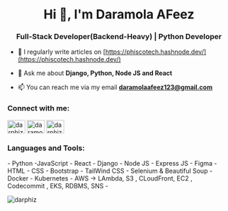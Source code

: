 <h1 align="center">Hi 👋, I'm Daramola AFeez</h1>
<h3 align="center">Full-Stack Developer(Backend-Heavy) | Python Developer</h3>


- 📝 I regularly write articles on [https://phiscotech.hashnode.dev/](https://phiscotech.hashnode.dev/)

- 💬 Ask me about **Django, Python, Node JS and React**

- 📫 You can reach me via my email **daramolaafeez123@gmail.com**


<h3 align="left">Connect with me:</h3>
<p align="left">
<a href="https://dev.to/darphiz" target="blank"><img align="center" src="https://cdn.jsdelivr.net/npm/simple-icons@3.0.1/icons/dev-dot-to.svg" alt="darphiz" height="30" width="40" /></a>
<a href="https://twitter.com/daramola_afeez_" target="blank"><img align="center" src="https://raw.githubusercontent.com/rahuldkjain/github-profile-readme-generator/master/src/images/icons/Social/twitter.svg" alt="daramola_afeez_" height="30" width="40" /></a>
<a href="https://instagram.com/darphiz_hayourdeji" target="blank"><img align="center" src="https://raw.githubusercontent.com/rahuldkjain/github-profile-readme-generator/master/src/images/icons/Social/instagram.svg" alt="darphiz_hayourdeji" height="30" width="40" /></a>
</p>

<h3 align="left">Languages and Tools:</h3>
- Python
-JavaScript
- React
- Django
- Node JS
- Express JS
- Figma
- HTML
- CSS
- Bootstrap
- TailWind CSS
- Selenium & Beautiful Soup
- Docker
- Kubernetes
- AWS -> LAmbda, S3 , CLoudFront, EC2 , Codecommit , EKS, RDBMS, SNS
- 
<p><img align="center" src="https://github-readme-stats.vercel.app/api/top-langs?username=darphiz&show_icons=true&locale=en&layout=compact" alt="darphiz" /></p>
